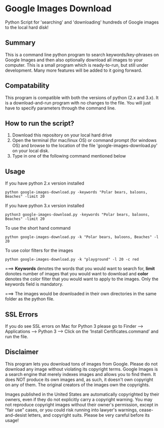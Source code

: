 # Google Images Download
Python Script for 'searching' and 'downloading' hundreds of Google images to the local hard disk!

## Summary
This is a command line python program to search keywords/key-phrases on Google Images and then also optionally download all images to your computer. This is a small program which is ready-to-run, but still under development. Many more features will be added to it going forward.

## Compatability
This program is compatible with both the versions of python (2.x and 3.x). It is a download-and-run program with no changes to the file. You will just have to specify parameters through the command line.

## How to run the script?
1. Download this repository on your local hard drive
2. Open the terminal (for mac/linux OS) or command prompt (for windows OS) and browse to the location of the file 'google-images-download.py' on your local disk.
3. Type in one of the following command mentioned below

## Usage
If you have python 2.x version installed

`python google-images-download.py -keywords "Polar bears, baloons, Beaches" -limit 20`

If you have python 3.x version installed

`python3 google-images-download.py -keywords "Polar bears, baloons, Beaches" -limit 20`

To use the short hand command

`python google-images-download.py -k "Polar bears, baloons, Beaches" -l 20`

To use color filters for the images

`python google-images-download.py -k "playground" -l 20 -c red`

===> **Keywords** denotes the words that you would want to search for, **limit** donotes number of images that you would want to download and **color** denotes the color filter that you would want to apply to the images. Only the keywords field is mandatory.

===> The images would be downloaded in their own directories in the same folder as the python file.

## SSL Errors
If you do see SSL errors on Mac for Python 3 please go to Finder —> Applications —> Python 3 —> Click on the ‘Install Certificates.command’ and run the file.

## Disclaimer
This program lets you download tons of images from Google. Please do not download any image without violating its copyright terms. Google Images is a search engine that merely indexes images and allows you to find them.  It does NOT produce its own images and, as such, it doesn't own copyright on any of them.  The original creators of the images own the copyrights.  

Images published in the United States are automatically copyrighted by their owners, even if they do not explicitly carry a copyright warning.  You may not reproduce copyright images without their owner's permission, except in "fair use" cases, or you could risk running into lawyer's warnings, cease-and-desist letters, and copyright suits. Please be very careful before its usage!

